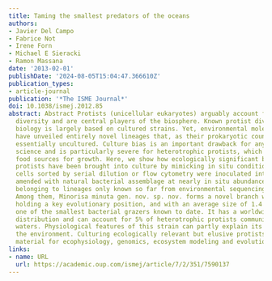 ```yaml
---
title: Taming the smallest predators of the oceans
authors:
- Javier Del Campo
- Fabrice Not
- Irene Forn
- Michael E Sieracki
- Ramon Massana
date: '2013-02-01'
publishDate: '2024-08-05T15:04:47.366610Z'
publication_types:
- article-journal
publication: '*The ISME Journal*'
doi: 10.1038/ismej.2012.85
abstract: Abstract Protists (unicellular eukaryotes) arguably account for most eukaryotic
  diversity and are central players of the biosphere. Known protist diversity and
  biology is largely based on cultured strains. Yet, environmental molecular surveys
  have unveiled entirely novel lineages that, as their prokaryotic counterparts, are
  essentially uncultured. Culture bias is an important drawback for any microbe-related
  science and is particularly severe for heterotrophic protists, which depend on organic
  food sources for growth. Here, we show how ecologically significant bacterivorous
  protists have been brought into culture by mimicking in situ conditions. Single
  cells sorted by serial dilution or flow cytometry were inoculated into seawater
  amended with natural bacterial assemblage at nearly in situ abundances. Strains
  belonging to lineages only known so far from environmental sequencing were isolated.
  Among them, Minorisa minuta gen. nov. sp. nov. forms a novel branch within Rhizaria,
  holding a key evolutionary position, and with an average size of 1.4 μm represents
  one of the smallest bacterial grazers known to date. It has a worldwide planktonic
  distribution and can account for 5% of heterotrophic protists communities in coastal
  waters. Physiological features of this strain can partly explain its success in
  the environment. Culturing ecologically relevant but elusive protists provide invaluable
  material for ecophysiology, genomics, ecosystem modeling and evolutionary issues.
links:
- name: URL
  url: https://academic.oup.com/ismej/article/7/2/351/7590137
---
```


